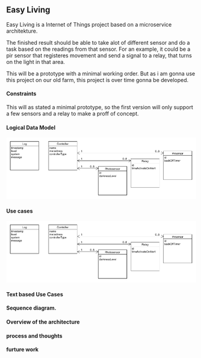## Easy Living
Easy Living is a Internet of Things project based on a microservice architekture.

The finished result should be able to take alot of different sensor and do a task based on the readings from that sensor.
For an example, it could be a pir sensor that registeres movement and send a signal to a relay, that turns on the light in that area.

This will be a prototype with a minimal working order. But as i am gonna use this project on our old farm, this project is over time gonna be developed.

#### Constraints
This will as stated a minimal prototype, so the first version will only support a few sensors and a relay to make a proff of concept.


#### Logical Data Model
![alt text](logical%20Data%20Model/Logical%20Data%20Model.png "Easy Living logical data model")



#### Use cases
![alt text](logical%20Data%20Model/Logical%20Data%20Model.png "Easy Living logical data model")

#### Text based Use Cases


#### Sequence diagram.


#### Overview of the architecture

#### process and thoughts

#### furture work


